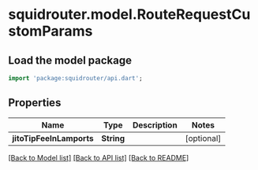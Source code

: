 # squidrouter.model.RouteRequestCustomParams

## Load the model package
```dart
import 'package:squidrouter/api.dart';
```

## Properties
Name | Type | Description | Notes
------------ | ------------- | ------------- | -------------
**jitoTipFeeInLamports** | **String** |  | [optional] 

[[Back to Model list]](../README.md#documentation-for-models) [[Back to API list]](../README.md#documentation-for-api-endpoints) [[Back to README]](../README.md)


